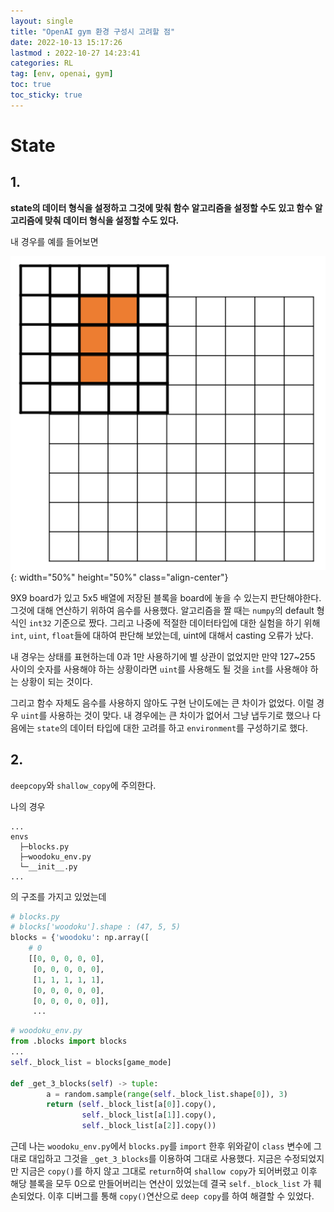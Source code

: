 ```yaml
---
layout: single
title: "OpenAI gym 환경 구성시 고려할 점"
date: 2022-10-13 15:17:26
lastmod : 2022-10-27 14:23:41
categories: RL
tag: [env, openai, gym]
toc: true
toc_sticky: true
---
```


# State

## 1.

**state의 데이터 형식을 설정하고 그것에 맞춰 함수 알고리즘을 설정할 수도 있고 함수 알고리즘에 맞춰 데이터 형식을 설정할 수도 있다.**

내 경우를 예를 들어보면

![gym_env_pic_1](../../assets/images/rl/gym_env_pic_1.png){: width="50%" height="50%" class="align-center"}

9X9 board가 있고 5x5 배열에 저장된 블록을 board에 놓을 수 있는지 판단해야한다. 그것에 대해 연산하기 위하여 음수를 사용했다. 알고리즘을 짤 때는 `numpy`의 default 형식인 `int32` 기준으로 짰다. 그리고 나중에 적절한 데이터타입에 대한 실험을 하기 위해 `int`, `uint`, `float`들에 대하여 판단해 보았는데, uint에 대해서 casting 오류가 났다.

내 경우는 상태를 표현하는데 0과 1만 사용하기에 별 상관이 없었지만 만약 127~255 사이의 숫자를 사용해야 하는 상황이라면 `uint`를 사용해도 될 것을 `int`를 사용해야 하는 상황이 되는 것이다.

그리고 함수 자체도 음수를 사용하지 않아도 구현 난이도에는 큰 차이가 없었다. 이럴 경우 `uint`를 사용하는 것이 맞다. 내 경우에는 큰 차이가 없어서 그냥 냅두기로 했으나 다음에는 `state`의 데이터 타입에 대한 고려를 하고 `environment`를 구성하기로 했다.

## 2.

`deepcopy`와 `shallow_copy`에 주의한다.

나의 경우

```
...
envs
  ├─blocks.py
  ├─woodoku_env.py
  └─__init__.py
...
```
의 구조를 가지고 있었는데

```python
# blocks.py
# blocks['woodoku'].shape : (47, 5, 5)
blocks = {'woodoku': np.array([
    # 0
    [[0, 0, 0, 0, 0],
     [0, 0, 0, 0, 0],
     [1, 1, 1, 1, 1],
     [0, 0, 0, 0, 0],
     [0, 0, 0, 0, 0]],
     ...
```

```python
# woodoku_env.py
from .blocks import blocks
...
self._block_list = blocks[game_mode]

def _get_3_blocks(self) -> tuple:
        a = random.sample(range(self._block_list.shape[0]), 3)
        return (self._block_list[a[0]].copy(),
                self._block_list[a[1]].copy(),
                self._block_list[a[2]].copy())
```
근데 나는 `woodoku_env.py`에서 `blocks.py`를 `import` 한후 위와같이 `class` 변수에 그대로 대입하고 그것을 `_get_3_blocks`를 이용하여 그대로 사용했다.
지금은 수정되었지만 지금은 `copy()`를 하지 않고 그대로 `return`하여 `shallow copy`가 되어버렸고 이후 해당 블록을 모두 0으로 만들어버리는 연산이 있었는데 결국 `self._block_list` 가 훼손되었다. 이후 디버그를 통해 `copy()`연산으로 `deep copy`를 하여 해결할 수 있었다.

